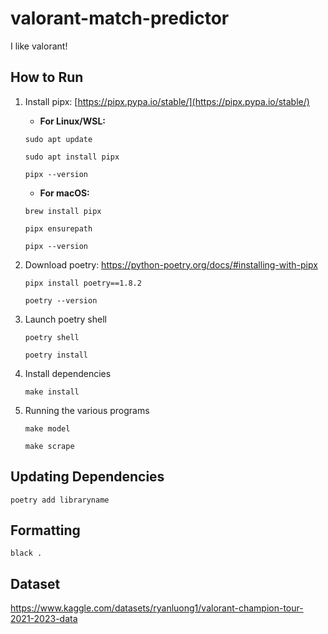 # valorant-match-predictor
I like valorant!

## How to Run
1) Install pipx: [https://pipx.pypa.io/stable/](https://pipx.pypa.io/stable/)
    - **For Linux/WSL:**
    ```
    sudo apt update
    
    sudo apt install pipx

    pipx --version
    ```
    - **For macOS:**
    ```
    brew install pipx

    pipx ensurepath

    pipx --version
    ```

2) Download poetry: https://python-poetry.org/docs/#installing-with-pipx
    ```
    pipx install poetry==1.8.2

    poetry --version
    ```

3) Launch poetry shell
    ```
    poetry shell

    poetry install
    ```

4) Install dependencies
    ```
    make install
    ```

5) Running the various programs
    ```
    make model
    ```
    ```
    make scrape
    ```

## Updating Dependencies
```
poetry add libraryname
```

## Formatting
```
black .
```

## Dataset
https://www.kaggle.com/datasets/ryanluong1/valorant-champion-tour-2021-2023-data